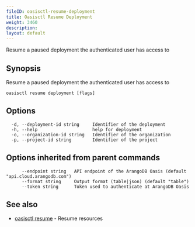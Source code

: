 ```yaml
---
fileID: oasisctl-resume-deployment
title: Oasisctl Resume Deployment
weight: 3460
description: 
layout: default
---
```

Resume a paused deployment the authenticated user has access to

## Synopsis

Resume a paused deployment the authenticated user has access to

```
oasisctl resume deployment [flags]
```

## Options

```
  -d, --deployment-id string     Identifier of the deployment
  -h, --help                     help for deployment
  -o, --organization-id string   Identifier of the organization
  -p, --project-id string        Identifier of the project
```

## Options inherited from parent commands

```
      --endpoint string   API endpoint of the ArangoDB Oasis (default "api.cloud.arangodb.com")
      --format string     Output format (table|json) (default "table")
      --token string      Token used to authenticate at ArangoDB Oasis
```

## See also

* [oasisctl resume]()	 - Resume resources

